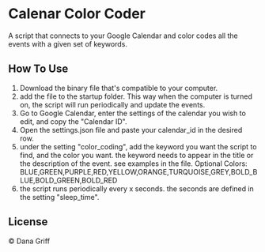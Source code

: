 # Calenar Color Coder
A script that connects to your Google Calendar and color codes all the events with a given set of keywords.

## How To Use
1. Download the binary file that's compatible to your computer.
2. add the file to the startup folder. This way when the computer is turned on, the script will run periodically and update the events.
3. Go to Google Calendar, enter the settings of the calendar you wish to edit, and copy the "Calendar ID".
4. Open the settings.json file and paste your calendar_id in the desired row.
5. under the setting "color_coding", add the keyword you want the script to find, and the color you want. 
    the keyword needs to appear in the title or the description of the event. see examples in the file.
    Optional Colors: BLUE,GREEN,PURPLE,RED,YELLOW,ORANGE,TURQUOISE,GREY,BOLD_BLUE,BOLD_GREEN,BOLD_RED
6. the script runs periodically every x seconds. the seconds are defined in the setting "sleep_time".

## License
© Dana Griff

